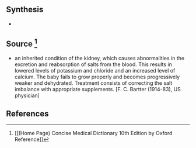 ## Synthesis
- 
## Source [^1]
- an inherited condition of the kidney, which causes abnormalities in the excretion and reabsorption of salts from the blood. This results in lowered levels of potassium and chloride and an increased level of calcium. The baby fails to grow properly and becomes progressively weaker and dehydrated. Treatment consists of correcting the salt imbalance with appropriate supplements. \[F. C. Bartter (1914-83), US physician]
## References

[^1]: [[(Home Page) Concise Medical Dictionary 10th Edition by Oxford Reference]]